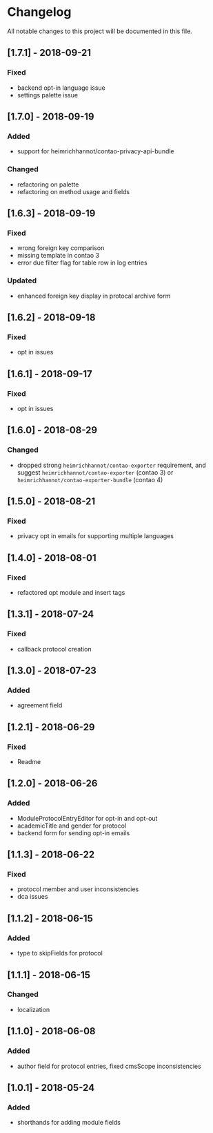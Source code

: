 # Changelog
All notable changes to this project will be documented in this file.

## [1.7.1] - 2018-09-21

### Fixed
- backend opt-in language issue
- settings palette issue

## [1.7.0] - 2018-09-19

### Added
- support for heimrichhannot/contao-privacy-api-bundle

### Changed
- refactoring on palette
- refactoring on method usage and fields

## [1.6.3] - 2018-09-19

### Fixed
- wrong foreign key comparison 
- missing template in contao 3
- error due filter flag for table row in log entries

### Updated
- enhanced foreign key display in protocal archive form

## [1.6.2] - 2018-09-18

### Fixed
- opt in issues

## [1.6.1] - 2018-09-17

### Fixed
- opt in issues

## [1.6.0] - 2018-08-29

### Changed
- dropped strong `heimrichhannot/contao-exporter` requirement, and suggest `heimrichhannot/contao-exporter` (contao 3) or `heimrichhannot/contao-exporter-bundle` (contao 4)

## [1.5.0] - 2018-08-21

### Fixed

- privacy opt in emails for supporting multiple languages

## [1.4.0] - 2018-08-01

### Fixed

- refactored opt module and insert tags

## [1.3.1] - 2018-07-24

### Fixed

- callback protocol creation

## [1.3.0] - 2018-07-23

### Added

- agreement field

## [1.2.1] - 2018-06-29

### Fixed

- Readme

## [1.2.0] - 2018-06-26

### Added

- ModuleProtocolEntryEditor for opt-in and opt-out
- academicTitle and gender for protocol
- backend form for sending opt-in emails

## [1.1.3] - 2018-06-22

### Fixed

- protocol member and user inconsistencies
- dca issues

## [1.1.2] - 2018-06-15

### Added

- type to skipFields for protocol

## [1.1.1] - 2018-06-15

### Changed

- localization

## [1.1.0] - 2018-06-08

### Added

- author field for protocol entries, fixed cmsScope inconsistencies

## [1.0.1] - 2018-05-24

### Added

- shorthands for adding module fields
